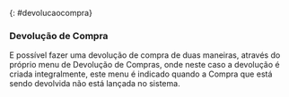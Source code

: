 

{: #devolucaocompra}

### Devolução de Compra

E possível fazer uma devolução de compra de duas maneiras, através do próprio menu de Devolução de Compras, onde neste caso a devolução é criada integralmente, este menu é indicado quando a Compra que está sendo devolvida não está lançada no sistema.



